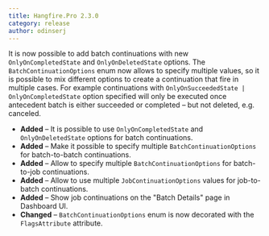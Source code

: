 ```yaml
---
title: Hangfire.Pro 2.3.0
category: release
author: odinserj
---
```


It is now possible to add batch continuations with new `OnlyOnCompletedState` and `OnlyOnDeletedState` options. The `BatchContinuationOptions` enum now allows to specify multiple values, so it is possible to mix different options to create a continuation that fire in multiple cases. For example continuations with `OnlyOnSucceededState | OnlyOnCompletedState` option specified will only be executed once antecedent batch is either succeeded or completed – but not deleted, e.g. canceled.

* **Added** – It is possible to use `OnlyOnCompletedState` and `OnlyOnDeletedState` options for batch continuations.
* **Added** – Make it possible to specify multiple `BatchContinuationOptions` for batch-to-batch continuations.
* **Added** – Allow to specify multiple `BatchContinuationOptions` for batch-to-job continuations.
* **Added** – Allow to use multiple `JobContinuationOptions` values for job-to-batch continuations.
* **Added** – Show job continuations on the "Batch Details" page in Dashboard UI.
* **Changed** – `BatchContinuationOptions` enum is now decorated with the `FlagsAttribute` attribute.
